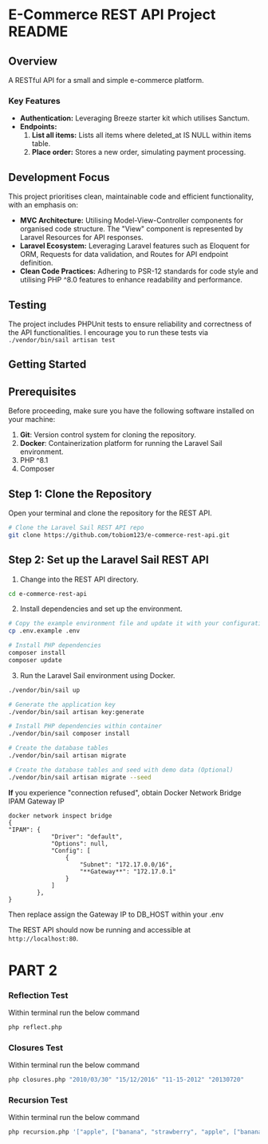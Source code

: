 # E-Commerce REST API Project README

## Overview

A RESTful API for a small and simple e-commerce platform.

### Key Features

- **Authentication:** Leveraging Breeze starter kit which utilises Sanctum.
- **Endpoints:**
    1. **List all items:** Lists all items where deleted_at IS NULL within items table.
    2. **Place order:** Stores a new order, simulating payment processing.

## Development Focus

This project prioritises clean, maintainable code and efficient functionality, with an emphasis on:

- **MVC Architecture:** Utilising Model-View-Controller components for organised code structure. The "View" component is represented by Laravel Resources for API responses.
- **Laravel Ecosystem:** Leveraging Laravel features such as Eloquent for ORM, Requests for data validation, and Routes for API endpoint definition.
- **Clean Code Practices:** Adhering to PSR-12 standards for code style and utilising PHP ^8.0 features to enhance readability and performance.

## Testing

The project includes PHPUnit tests to ensure reliability and correctness of the API functionalities. I encourage you to run these tests via ``./vendor/bin/sail artisan test``

## Getting Started

## Prerequisites

Before proceeding, make sure you have the following software installed on your machine:

1. **Git**: Version control system for cloning the repository.
2. **Docker**: Containerization platform for running the Laravel Sail environment.
3. PHP ^8.1
4. Composer

## Step 1: Clone the Repository

Open your terminal and clone the repository for the REST API.

```bash
# Clone the Laravel Sail REST API repo
git clone https://github.com/tobiom123/e-commerce-rest-api.git
```

## Step 2: Set up the Laravel Sail REST API

1. Change into the REST API directory.

```bash
cd e-commerce-rest-api
```

2. Install dependencies and set up the environment.

```bash
# Copy the example environment file and update it with your configuration
cp .env.example .env

# Install PHP dependencies
composer install
composer update
```

3. Run the Laravel Sail environment using Docker.

```bash
./vendor/bin/sail up

# Generate the application key
./vendor/bin/sail artisan key:generate

# Install PHP dependencies within container
./vendor/bin/sail composer install

# Create the database tables
./vendor/bin/sail artisan migrate

# Create the database tables and seed with demo data (Optional)
./vendor/bin/sail artisan migrate --seed
```
**If** you experience "connection refused", obtain Docker Network Bridge IPAM Gateway IP
```
docker network inspect bridge
{
"IPAM": {
            "Driver": "default",
            "Options": null,
            "Config": [
                {
                    "Subnet": "172.17.0.0/16",
                    "**Gateway**": "172.17.0.1"
                }
            ]
        },
}
```
Then replace assign the Gateway IP to DB_HOST within your .env

The REST API should now be running and accessible at `http://localhost:80`.

# PART 2

### Reflection Test

Within terminal run the below command

```bash
php reflect.php
```

### Closures Test

Within terminal run the below command

```bash
php closures.php "2010/03/30" "15/12/2016" "11-15-2012" "20130720"
```

### Recursion Test

Within terminal run the below command

```bash
php recursion.php '["apple", ["banana", "strawberry", "apple", ["banana", "strawberry", "apple"]]]' "apple"
```